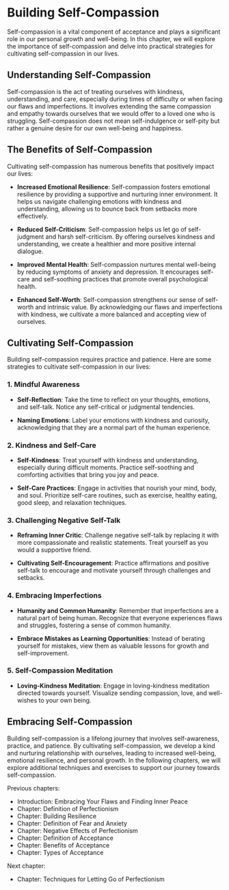 Building Self-Compassion
=================================

Self-compassion is a vital component of acceptance and plays a significant role in our personal growth and well-being. In this chapter, we will explore the importance of self-compassion and delve into practical strategies for cultivating self-compassion in our lives.

Understanding Self-Compassion
-----------------------------

Self-compassion is the act of treating ourselves with kindness, understanding, and care, especially during times of difficulty or when facing our flaws and imperfections. It involves extending the same compassion and empathy towards ourselves that we would offer to a loved one who is struggling. Self-compassion does not mean self-indulgence or self-pity but rather a genuine desire for our own well-being and happiness.

The Benefits of Self-Compassion
-------------------------------

Cultivating self-compassion has numerous benefits that positively impact our lives:

* **Increased Emotional Resilience**: Self-compassion fosters emotional resilience by providing a supportive and nurturing inner environment. It helps us navigate challenging emotions with kindness and understanding, allowing us to bounce back from setbacks more effectively.

* **Reduced Self-Criticism**: Self-compassion helps us let go of self-judgment and harsh self-criticism. By offering ourselves kindness and understanding, we create a healthier and more positive internal dialogue.

* **Improved Mental Health**: Self-compassion nurtures mental well-being by reducing symptoms of anxiety and depression. It encourages self-care and self-soothing practices that promote overall psychological health.

* **Enhanced Self-Worth**: Self-compassion strengthens our sense of self-worth and intrinsic value. By acknowledging our flaws and imperfections with kindness, we cultivate a more balanced and accepting view of ourselves.

Cultivating Self-Compassion
---------------------------

Building self-compassion requires practice and patience. Here are some strategies to cultivate self-compassion in our lives:

### 1. Mindful Awareness

* **Self-Reflection**: Take the time to reflect on your thoughts, emotions, and self-talk. Notice any self-critical or judgmental tendencies.

* **Naming Emotions**: Label your emotions with kindness and curiosity, acknowledging that they are a normal part of the human experience.

### 2. Kindness and Self-Care

* **Self-Kindness**: Treat yourself with kindness and understanding, especially during difficult moments. Practice self-soothing and comforting activities that bring you joy and peace.

* **Self-Care Practices**: Engage in activities that nourish your mind, body, and soul. Prioritize self-care routines, such as exercise, healthy eating, good sleep, and relaxation techniques.

### 3. Challenging Negative Self-Talk

* **Reframing Inner Critic**: Challenge negative self-talk by replacing it with more compassionate and realistic statements. Treat yourself as you would a supportive friend.

* **Cultivating Self-Encouragement**: Practice affirmations and positive self-talk to encourage and motivate yourself through challenges and setbacks.

### 4. Embracing Imperfections

* **Humanity and Common Humanity**: Remember that imperfections are a natural part of being human. Recognize that everyone experiences flaws and struggles, fostering a sense of common humanity.

* **Embrace Mistakes as Learning Opportunities**: Instead of berating yourself for mistakes, view them as valuable lessons for growth and self-improvement.

### 5. Self-Compassion Meditation

* **Loving-Kindness Meditation**: Engage in loving-kindness meditation directed towards yourself. Visualize sending compassion, love, and well-wishes to your own being.

Embracing Self-Compassion
-------------------------

Building self-compassion is a lifelong journey that involves self-awareness, practice, and patience. By cultivating self-compassion, we develop a kind and nurturing relationship with ourselves, leading to increased well-being, emotional resilience, and personal growth. In the following chapters, we will explore additional techniques and exercises to support our journey towards self-compassion.

Previous chapters:

* Introduction: Embracing Your Flaws and Finding Inner Peace
* Chapter: Definition of Perfectionism
* Chapter: Building Resilience
* Chapter: Definition of Fear and Anxiety
* Chapter: Negative Effects of Perfectionism
* Chapter: Definition of Acceptance
* Chapter: Benefits of Acceptance
* Chapter: Types of Acceptance

Next chapter:

* Chapter: Techniques for Letting Go of Perfectionism
